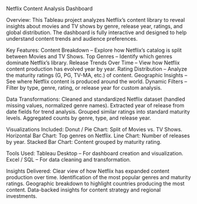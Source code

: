 Netflix Content Analysis Dashboard

Overview:
  This Tableau project analyzes Netflix’s content library to reveal insights about movies and TV shows by genre, release year, ratings, and global distribution. 
  The dashboard is fully interactive and designed to help understand content trends and audience preferences.

Key Features:
  Content Breakdown – Explore how Netflix’s catalog is split between Movies and TV Shows.
  Top Genres – Identify which genres dominate Netflix’s library.
  Release Trends Over Time – View how Netflix content production has evolved year by year.
  Rating Distribution – Analyze the maturity ratings (G, PG, TV-MA, etc.) of content.
  Geographic Insights – See where Netflix content is produced around the world.
  Dynamic Filters – Filter by type, genre, rating, or release year for custom analysis.

Data Transformations:
  Cleaned and standardized Netflix dataset (handled missing values, normalized genre names).
  Extracted year of release from date fields for trend analysis.
  Grouped similar ratings into standard maturity levels.
  Aggregated counts by genre, type, and release year.

Visualizations Included:
  Donut / Pie Chart: Split of Movies vs. TV Shows.
  Horizontal Bar Chart: Top genres on Netflix.
  Line Chart: Number of releases by year.
  Stacked Bar Chart: Content grouped by maturity rating.

Tools Used:
  Tableau Desktop – For dashboard creation and visualization.
  Excel / SQL – For data cleaning and transformation.

Insights Delivered:
  Clear view of how Netflix has expanded content production over time.
  Identification of the most popular genres and maturity ratings.
  Geographic breakdown to highlight countries producing the most content.
  Data-backed insights for content strategy and regional investments.
